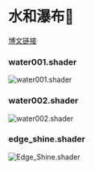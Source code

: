 # 水和瀑布🌊

[博文链接](https://llapuras.top/UnityShader-%E7%80%91%E5%B8%83/)

### water001.shader

![water001.shader](https://github.com/llapuras/ShaderLib/blob/master/Water/water001.gif)

### water002.shader

![water002.shader](https://github.com/llapuras/ShaderLib/blob/master/Water/water003.gif)

### edge_shine.shader

![Edge_Shine.shader](https://github.com/llapuras/ShaderLib/blob/master/Water/edge_shine.gif)

